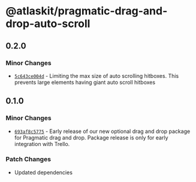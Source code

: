 # @atlaskit/pragmatic-drag-and-drop-auto-scroll

## 0.2.0

### Minor Changes

- [`5c643ce004d`](https://bitbucket.org/atlassian/atlassian-frontend/commits/5c643ce004d) - Limiting the max size of auto scrolling hitboxes. This prevents large elements having giant auto scroll hitboxes

## 0.1.0

### Minor Changes

- [`693af8c5775`](https://bitbucket.org/atlassian/atlassian-frontend/commits/693af8c5775) - Early release of our new optional drag and drop package for Pragmatic drag and drop. Package release is only for early integration with Trello.

### Patch Changes

- Updated dependencies
